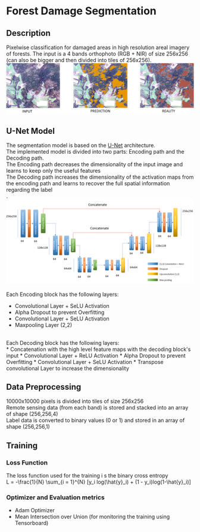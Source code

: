# Forest Damage Segmentation
## Description
Pixelwise classification for damaged areas in high resolution areal imagery of forests.
The input is a 4 bands orthophoto (RGB + NIR) of size 256x256 (can also be bigger and then divided into tiles of 256x256).
![Input Output Example](https://github.com/0xzayd/CNN_forest/blob/master/img/input_output.png)<br>
## U-Net Model
The segmentation model is based on the [U-Net](https://arxiv.org/pdf/1505.04597.pdf) architecture.<br>
The implemented model is divided into two parts: Encoding path and the Decoding path. <br>
The Encoding path decreases the dimensionality of the input image and learns to keep only the useful features<br>
The Decoding path increases the dimensionality of the activation maps from the encoding path and learns to recover the full spatial information regarding the label<br>.
![U-Net Architecture](https://github.com/0xzayd/CNN_forest/blob/master/img/model.png)<br>
<br>
Each Encoding block has the following layers:<br>
* Convolutional Layer + SeLU Activation
* Alpha Dropout to prevent Overfitting
* Convolutional Layer + SeLU Activation
* Maxpooling Layer (2,2)
<br>
Each Decoding block has the following layers:<br>
* Concatenation with the high level feature maps with the decoding block's input 
* Convolutional Layer + ReLU Activation
* Alpha Dropout to prevent Overfitting
* Convolutional Layer + SeLU Activation
* Transpose convolutional Layer to increase the dimensionality

## Data Preprocessing
10000x10000 pixels is divided into tiles of size 256x256<br>
Remote sensing data (from each band) is stored and stacked into an array of shape (256,256,4)<br>
Label data is converted to binary values (0 or 1) and stored in an array of shape (256,256,1)<br>

## Training
### Loss Function
The loss function used for the training i s the binary cross entropy <br>
L = -\frac{1}{N} \sum_{i = 1}^{N} [y_i log(\hat{y}_i) + (1 - y_i)log(1-\hat{y}_i)]
### Optimizer and Evaluation metrics
* Adam Optimizer
* Mean Intersection over Union (for monitoring the training using Tensorboard)